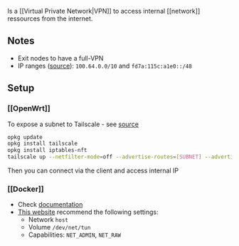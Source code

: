 Is a [[Virtual Private Network|VPN]] to access internal [[network]] ressources from the internet.
## Notes
- Exit nodes to have a full-VPN
- IP ranges ([source](100.64.0.0/10)): `100.64.0.0/10` and `fd7a:115c:a1e0::/48`
## Setup
### [[OpenWrt]]
To expose a subnet to Tailscale - see [source](https://www.wundertech.net/how-to-set-up-tailscale-on-openwrt/)
```sh
opkg update
opkg install tailscale
opkg install iptables-nft
tailscale up --netfilter-mode=off --advertise-routes=[SUBNET] --advertise-exit-node
```
Then you can connect via the client and access internal IP
### [[Docker]]
- Check [documentation](https://tailscale.com/kb/1282/docker)
- [This website](https://www.wundertech.net/how-to-set-up-tailscale-on-docker/) recommend the following settings:
	- Network `host`
	- Volume `/dev/net/tun`
	- Capabilities: `NET_ADMIN`, `NET_RAW`